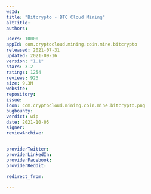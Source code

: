 ```yaml
---
wsId: 
title: "Bitcrypto - BTC Cloud Mining"
altTitle: 
authors:

users: 10000
appId: com.cryptocloud.mining.coin.mine.bitcrypto
released: 2021-07-31
updated: 2021-09-16
version: "1.1"
stars: 3.2
ratings: 1254
reviews: 923
size: 9.3M
website: 
repository: 
issue: 
icon: com.cryptocloud.mining.coin.mine.bitcrypto.png
bugbounty: 
verdict: wip
date: 2021-10-05
signer: 
reviewArchive:


providerTwitter: 
providerLinkedIn: 
providerFacebook: 
providerReddit: 

redirect_from:

---
```



